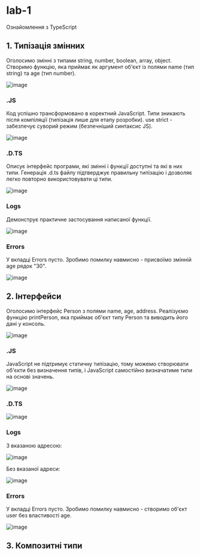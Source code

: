 # lab-1
Ознайомлення з TypeScript

## 1. Типізація змінних
  Оголосимо змінні з типами  string, number, boolean, array, object. Створимо функцію, яка приймає як аргумент об'єкт із полями name (тип string) та age (тип number).

  ![image](https://github.com/user-attachments/assets/f40e3b35-1733-48b4-90da-ea13b63543ff)

  ### .JS
  Код успішно трансформовано в коректний JavaScript. Типи зникають після компіляції (типізація лише для етапу розробки). use strict - забезпечує суворий режим (безпечніший синтаксис JS).

  ![image](https://github.com/user-attachments/assets/cde86371-d350-44af-8d03-07fb97b460e2)

  ### .D.TS
  Описує інтерфейс програми, які змінні і функції доступні та які в них типи. Генерація .d.ts файлу підтверджує правильну типізацію і дозволяє легко повторно використовувати ці типи.
  
  ![image](https://github.com/user-attachments/assets/0b534c31-6bee-42c4-add7-69172d9ed1f3)

  ### Logs
  Демонструє практичне застосування написаної функції.

  ![image](https://github.com/user-attachments/assets/6f04ef36-b4f9-425e-bbb1-edc0e9453791)

  ### Errors
  У вкладці Errors пусто. Зробимо помилку навмисно - присвоїмо змінній age рядок "30".
  
  ![image](https://github.com/user-attachments/assets/a891fdcc-c3a5-4aa6-93d2-c368127942cd)

## 2. Інтерфейси
  Оголосимо інтерфейс Person з полями name, age, address. Реалізуємо функцію printPerson, яка приймає об'єкт типу Person та виводить його дані у консоль.

  ![image](https://github.com/user-attachments/assets/67b0f00d-7f2f-4181-a0ce-19c6808ca880)

  ### .JS
  JavaScript не підтримує статичну типізацію, тому можемо створювати об'єкти без визначення типів, і JavaScript самостійно визначатиме типи на основі значень.
  
  ![image](https://github.com/user-attachments/assets/fe3b5d72-df8d-48a1-84f9-989de0b41daf)

  ### .D.TS
  
  ![image](https://github.com/user-attachments/assets/b77d27ee-87d4-4e63-ad16-edf7e4dba14c)

  ### Logs
  З вказаною адресою:
  
  ![image](https://github.com/user-attachments/assets/ec36ed4a-7d80-4f55-be4a-e333c10078d0)

  Без вказаної адреси:
  
  ![image](https://github.com/user-attachments/assets/90ebc9ea-6f42-41cf-aa89-4ae71ffcaea8)

  
  ### Errors
  У вкладці Errors пусто. Зробимо помилку навмисно - створимо об'єкт user без властивості age.
  
  ![image](https://github.com/user-attachments/assets/48afc60b-2b79-4dbd-937d-78b27a374c05)

## 3. Композитні типи


